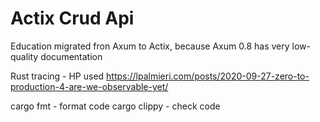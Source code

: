 # Actix Crud Api

Education migrated fron Axum to Actix, because Axum 0.8 has very low-quality documentation

Rust tracing - HP used
https://lpalmieri.com/posts/2020-09-27-zero-to-production-4-are-we-observable-yet/


cargo fmt - format code
cargo clippy - check code
